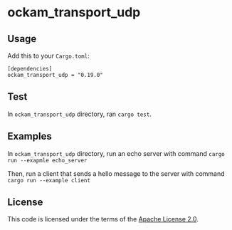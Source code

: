 # ockam_transport_udp

## Usage

Add this to your `Cargo.toml`:

```
[dependencies]
ockam_transport_udp = "0.19.0"
```

## Test

In `ockam_transport_udp` directory, ran `cargo test`.

## Examples

In `ockam_transport_udp` directory, run an echo server
with command `cargo run --exapmle echo_server`

Then, run a client that sends a hello message to the server
with command `cargo run --example client`

## License

This code is licensed under the terms of the [Apache License 2.0][license-link].

[main-ockam-crate-link]: https://crates.io/crates/ockam

[crate-image]: https://img.shields.io/crates/v/ockam_transport_tcp.svg
[crate-link]: https://crates.io/crates/ockam_transport_tcp

[docs-image]: https://docs.rs/ockam_transport_tcp/badge.svg
[docs-link]: https://docs.rs/ockam_transport_tcp

[license-image]: https://img.shields.io/badge/License-Apache%202.0-green.svg
[license-link]: https://github.com/build-trust/ockam/blob/HEAD/LICENSE

[discuss-image]: https://img.shields.io/badge/Discuss-Github%20Discussions-ff70b4.svg
[discuss-link]: https://github.com/build-trust/ockam/discussions
